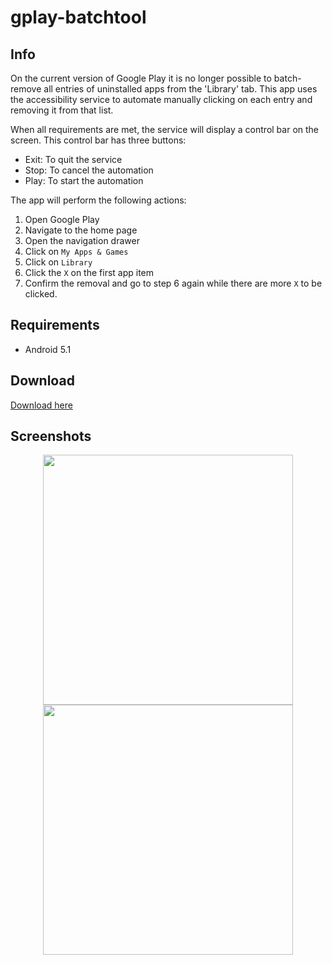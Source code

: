 # gplay-batchtool

## Info
On the current version of Google Play it is no longer possible to batch-remove all entries of uninstalled apps from the 'Library' tab. This app uses the accessibility service to automate manually clicking on each entry and removing it from that list.

When all requirements are met, the service will display a control bar on the screen. This control bar has three buttons:

* Exit: To quit the service
* Stop: To cancel the automation
* Play: To start the automation

The app will perform the following actions:
1. Open Google Play
2. Navigate to the home page
3. Open the navigation drawer
4. Click on `My Apps & Games`
5. Click on `Library`
6. Click the `X` on the first app item
7. Confirm the removal and go to step 6 again while there are more `X` to be clicked.

## Requirements
* Android 5.1

## Download
[Download here](https://github.com/d4rken/gplay-batchtool/releases/latest)

## Screenshots
<div align="center">
  <img src="https://user-images.githubusercontent.com/1439229/39263546-cfa3dce2-48c2-11e8-9df7-837c3174a582.png" width="400px"</img> 
  <img src="https://user-images.githubusercontent.com/1439229/39263550-d0dfb1f8-48c2-11e8-85fc-a872bf7b10b6.png" width="400px"</img> 
</div>

